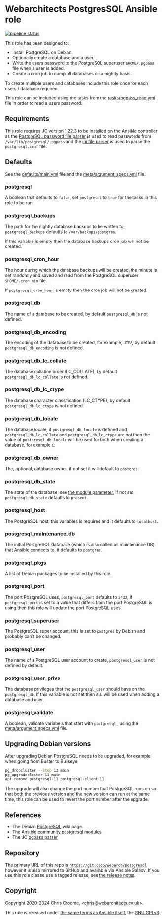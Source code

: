 # Webarchitects PostgresSQL Ansible role

[![pipeline status](https://git.coop/webarch/postgresql/badges/master/pipeline.svg)](https://git.coop/webarch/postgresql/-/commits/master)

This role has been designed to:

* Install PostgreSQL on Debian.
* Optionally create a database and a user.
* Write the users password to the PostgreSQL superuser `$HOME/.pgpass` file when a user is added.
* Create a cron job to dump all databases on a nightly basis.

To create multiple users and databases include this role once for each users / database required.

This role can be included using the tasks from the [tasks/pgpass_read.yml](tasks/pgpass_read.yml) file in order to read a users password.

## Requirements

This role requires [JC](https://github.com/kellyjonbrazil/jc) version [1.22.3](https://github.com/kellyjonbrazil/jc/releases/tag/v1.22.3) to be installed on the Ansible controller as the [PostgreSQL password file parser](https://kellyjonbrazil.github.io/jc/docs/parsers/pgpass) is used to read passwords from `/var/lib/postgresql/.pgpass` and the [ini file parser](https://kellyjonbrazil.github.io/jc/docs/parsers/ini) is used to parse the `postgresql.conf` file.

## Defaults

See the [defaults/main.yml](defaults/main.yml) file and the [meta/argument_specs.yml](meta/argument_specs.yml) file.

### postgresql

A boolean that defaults to `false`, set `postgresql` to `true` for the tasks in this role to be run.

### postgresql_backups

The path for the nightly database backups to be written to, `postgresql_backups` defaults to `/var/backups/postgres`.

If this variable is empty then the database backups cron job will not be created.

### postgresql_cron_hour

The hour during which the database backups will be created, the minute is set randomly and saved and read from the PostgreSQL superuser `$HOME/.cron_min` file.

If `postgresql_cron_hour` is empty then the cron job will not be created.

### postgresql_db

The name of a database to be created, by default `postgresql_db` is not defined.

### postgresql_db_encoding

The encoding of the database to be created, for example, `UTF8`, by default `postgresql_db_encoding` is not defined.

### postgresql_db_lc_collate

The database collation order (LC_COLLATE), by default `postgresql_db_lc_collate` is not defined.

### postgresql_db_lc_ctype

The database character classification (LC_CTYPE), by default `postgresql_db_lc_ctype` is not defined.

### postgresql_db_locale

The database locale, if `postgresql_db_locale` is defined and `postgresql_db_lc_collate` and `postgresql_db_lc_ctype` are not then the value of `postgresql_db_locale` will be used for both when creating a database, for example `C`.

### postgresql_db_owner

The, optional, database owner, if not set it will default to `postgres`.

### postgresql_db_state

The state of the database, see [the module parameter](https://docs.ansible.com/ansible/latest/collections/community/postgresql/postgresql_db_module.html#parameter-state), if not set `postgresql_db_state` defaults to `present`.

### postgresql_host

The PostgreSQL host, this variables is required and it defaults to `localhost`.

### postgresql_maintenance_db

The initial PostgreSQL database (which is also called as maintenance DB) that Ansible connects to, it defaults to `postgres`.

### postgresql_pkgs

A list of Debian packages to be installed by this role.

### postgresql_port

The port PostgreSQL uses, `postgresql_port` defaults to `5432`, if `postgresql_port` is set to a value that differs from the port PostgreSQL is using then this role will update the port PostgreSQL uses.

### postgresql_superuser

The PostgreSQL super account, this is set to `postgres` by Debian and probably can't be changed.

### postgresql_user

The name of a PostgreSQL user account to create, `postgresql_user` is not defined by default.

### postgresql_user_privs

The database privileges that the `postgresql_user` should have on the `postgresql_db`, if this variable is not set then `ALL` will be used when adding a database and user.

### postgresql_validate

A boolean, validate variabels that start with `postgresql_` using the [meta/argument_specs.yml](meta/argument_specs.yml) file.

## Upgrading Debian versions

After upgrading Debian PostgreSQL needs to be upgraded, for example when going from Buster to Bullseye:

```bash
pg_dropcluster --stop 13 main
pg_upgradecluster 11 main
apt remove postgresql-11 postgresql-client-11
```

The upgrade will also change the port number that PostgreSQL runs on so that both the previous version and the new version can run at the same time, this role can be used to revert the port number after the upgrade.

## References

* The Debian [PostgreSQL](https://wiki.debian.org/PostgreSql) wiki page.
* The Ansible [community.postgresql modules](https://docs.ansible.com/ansible/latest/collections/community/postgresql/index.html).
* The JC [pgpass parser](https://kellyjonbrazil.github.io/jc/docs/parsers/pgpass)

## Repository

The primary URL of this repo is [`https://git.coop/webarch/postgresql`](https://git.coop/webarch/postgresql) however it is also [mirrored to GitHub](https://github.com/webarch-coop/ansible-role-postgresql) and [available via Ansible Galaxy](https://galaxy.ansible.com/chriscroome/postgresql).
If you use this role please use a tagged release, see [the release notes](https://git.coop/webarch/postgresql/-/releases).

## Copyright

Copyright 2020-2024 Chris Croome, &lt;[chris@webarchitects.co.uk](mailto:chris@webarchitects.co.uk)&gt;.

This role is released under [the same terms as Ansible itself](https://github.com/ansible/ansible/blob/devel/COPYING), the [GNU GPLv3](LICENSE).
